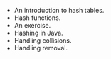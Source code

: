 * An introduction to hash tables.
* Hash functions.
* An exercise.
* Hashing in Java.
* Handling collisions.
* Handling removal.
